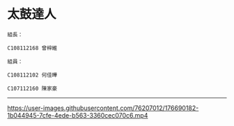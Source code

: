 太鼓達人  
====  
    組長：

    C108112168 曾梓維

    組員：

    C108112102 何佳曄

    C107112160 陳家豪
------- 



https://user-images.githubusercontent.com/76207012/176690182-1b044945-7cfe-4ede-b563-3360cec070c6.mp4

